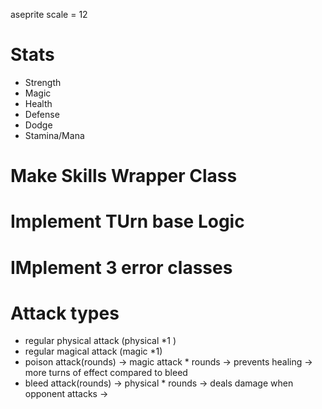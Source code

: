 aseprite scale = 12
<!--TODO: get attack types from a file -->
# Stats
- Strength
- Magic 
- Health 
- Defense 
- Dodge 
- Stamina/Mana 

# Make Skills Wrapper Class
# Implement TUrn base Logic 
# IMplement 3 error classes
 

# Attack types
 - regular physical attack (physical *1 )
 - regular magical attack (magic *1)
 - poison attack(rounds) 
-> magic attack * rounds
-> prevents healing
-> more turns of effect compared to bleed 
 - bleed attack(rounds) 
-> physical * rounds
-> deals damage when opponent attacks
-> 
